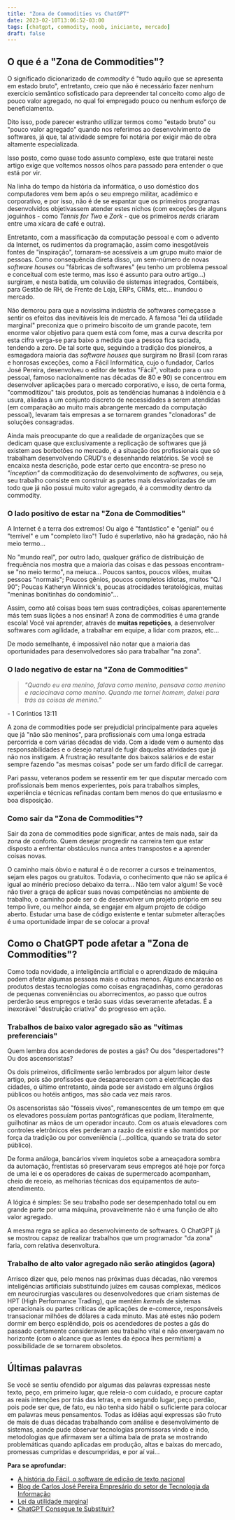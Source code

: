 ```yaml
---
title: "Zona de Commodities vs ChatGPT"
date: 2023-02-10T13:06:52-03:00
tags: [chatgpt, commodity, noob, iniciante, mercado]
draft: false
---
```




## O que é a "Zona de Commodities"?

O significado dicionarizado de *commodity* é "tudo aquilo que se apresenta em estado bruto", entretanto, creio que não é necessário fazer nenhum exercício semântico sofisticado para depreender tal conceito como algo de pouco valor agregado, no qual foi empregado pouco ou nenhum esforço de beneficiamento.

Dito isso, pode parecer estranho utilizar termos como "estado bruto" ou "pouco valor agregado" quando nos referimos ao desenvolvimento de softwares, já que, tal atividade sempre foi notária por exigir mão de obra altamente especializada.

Isso posto, como quase todo assunto complexo, este que tratarei neste artigo exige que voltemos nossos olhos para passado para entender o que está por vir. 

Na linha do tempo da história da informática, o uso doméstico dos computadores vem bem após o seu emprego militar, acadêmico e corporativo, e por isso, não é de se espantar que os primeiros programas desenvolvidos objetivassem atender estes nichos (com exceções de alguns joguinhos - como *Tennis for Two* e *Zork* - que os primeiros *nerds* criaram entre uma xícara de café e outra).

Entretanto, com a massificação da computação pessoal e com o advento da Internet, os rudimentos da programação, assim como inesgotáveis fontes de "inspiração", tornaram-se acessíveis a um grupo muito maior de pessoas. Como consequência direta disso, um sem-número de novas *software houses* ou "fábricas de softwares" (eu tenho um problema pessoal e conceitual com este termo, mas isso é assunto para outro artigo...) surgiram, e nesta batida, um coluvião de sistemas integrados, Contábeis, para Gestão de RH, de Frente de Loja, ERPs, CRMs, etc... inundou o mercado.

Não demorou para que a novíssima indústria de softwares começasse a sentir os efeitos das inevitáveis leis de mercado.  A famosa "lei da utilidade marginal" preconiza que o primeiro biscoito de um grande pacote, tem enorme valor objetivo para quem está com fome, mas a curva descrita por esta cifra verga-se para baixo a medida que a pessoa fica saciada, tendendo a zero. De tal sorte que, seguindo a tradição dos pioneiros, a esmagadora maioria das *software houses* que surgiram no Brasil (com raras e honrosas exceções, como a Fácil Informática, cujo o fundador, Carlos José Pereira, desenvolveu o editor de textos "Fácil", voltado para o uso pessoal, famoso nacionalmente nas décadas de 80 e 90) se concentrou em desenvolver aplicações para o mercado corporativo, e isso, de certa forma, "commoditizou" tais produtos, pois  as tendências humanas à indolência e à usura, aliadas a um conjunto discreto de necessidades a serem atendidas (em comparação ao muito mais abrangente mercado da computação pessoal), levaram tais empresas a se tornarem grandes "clonadoras" de soluções consagradas.

Ainda mais preocupante do que a realidade de organizações que se dedicam quase que exclusivamente a replicação de softwares que já existem aos borbotões no mercado, é a situação dos profissionais que só trabalham desenvolvendo CRUD's e desenhando relatórios. Se você se encaixa nesta descrição, pode estar certo que encontra-se preso no *"inception"* da commoditização do desenvolvimento de *softwares*, ou seja, seu trabalho consiste em construir as partes mais desvalorizadas de um todo que já não possui muito valor agregado, é a commodity dentro da commodity.

### O lado positivo de estar na "Zona de Commodities"

A Internet é a terra dos extremos! Ou algo é "fantástico" e "genial" ou é "terrível" e um "completo lixo"! Tudo é superlativo, não há gradação, não há meio termo...

No "mundo real", por outro lado, qualquer gráfico de distribuição de frequência nos mostra que a maioria das coisas e das pessoas encontram-se "no meio termo", na meiuca... Poucos santos, poucos vilões, muitas pessoas "normais"; Poucos gênios, poucos completos idiotas, muitos "Q.I 90"; Poucas Katheryn Winnick's, poucas atrocidades teratológicas, muitas "meninas bonitinhas do condomínio"...

Assim, como até coisas boas tem suas contradições, coisas aparentemente más tem suas lições a nos ensinar! A zona de commodities é uma grande escola! Você vai aprender, através de **muitas repetições**, a desenvolver softwares com agilidade, a trabalhar em equipe, a lidar com prazos, etc... 

De modo semelhante, é impossível não notar que a maioria das oportunidades para desenvolvedores são para trabalhar "na zona".

### O lado negativo de estar na "Zona de Commodities"

> *"Quando eu era menino, falava como menino, pensava como menino e raciocinava como menino. Quando me tornei homem, deixei para trás as coisas de menino."*

\- 1 Coríntios 13:11

A zona de commodities pode ser prejudicial principalmente para aqueles que já "não são meninos", para profissionais com uma longa estrada percorrida e com várias décadas de vida. Com a idade vem o aumento das responsabilidades e o desejo natural de fugir daquelas atividades que já não nos instigam. A frustração resultante dos baixos salários e de estar sempre fazendo "as mesmas coisas" pode ser um fardo difícil de carregar. 

Pari passu, veteranos podem se ressentir em ter que disputar mercado com profissionais bem menos experientes, pois para trabalhos simples, experiência e técnicas refinadas contam bem menos do que entusiasmo e boa disposição.

### Como sair da "Zona de Commodities"?

Sair da zona de commodities pode significar, antes de mais nada, sair da zona de conforto. Quem desejar progredir na carreira tem que estar disposto a enfrentar obstáculos nunca antes transpostos e a aprender coisas novas.

O caminho mais óbvio e natural é o de recorrer a cursos e treinamentos, sejam eles pagos ou gratuitos. Todavia, o conhecimento que não se aplica é igual ao minério precioso debaixo da terra... Não tem valor algum! Se você não tiver a graça de aplicar suas novas competências no ambiente de trabalho, o caminho pode ser o de desenvolver um projeto próprio em seu tempo livre, ou melhor ainda, se engajar em algum projeto de código aberto. Estudar uma base de código existente e tentar submeter alterações é uma oportunidade impar de se colocar a prova!

## Como o ChatGPT pode afetar a "Zona de Commodities"?

Como toda novidade, a inteligência artificial e o aprendizado de máquina podem afetar algumas pessoas mais e outras menos. Alguns encararão os produtos destas tecnologias como coisas engraçadinhas, como geradoras de pequenas conveniências ou aborrecimentos, ao passo que outros perderão seus empregos e terão suas vidas severamente afetadas. É a inexorável "destruição criativa" do progresso em ação.

### Trabalhos de baixo valor agregado são as "vítimas preferenciais"

Quem lembra dos acendedores de postes a gás? Ou dos "despertadores"? Ou dos ascensoristas?

Os dois primeiros, dificilmente serão lembrados por algum leitor deste artigo, pois são profissões que desapareceram com a eletrificação das cidades, o último entretanto, ainda pode ser avistado em alguns órgãos públicos ou hotéis antigos, mas são cada vez mais raros.

Os ascensoristas são "fósseis vivos", remanescentes de um tempo em que os elevadores possuíam portas pantográficas que podiam, literalmente, guilhotinar as mãos de um operador incauto. Com os atuais elevadores com controles eletrônicos eles perderam a razão de existir e são mantidos por força da tradição ou por conveniência (...política, quando se trata do setor público).

De forma análoga, bancários vivem inquietos sobe a ameaçadora sombra da automação, frentistas só preservaram seus empregos até hoje por força de uma lei e os operadores de caixas de supermercado acompanham, cheio de receio, as melhorias técnicas dos equipamentos de auto-atendimento. 

A lógica é simples: Se seu trabalho pode ser desempenhado total ou em grande parte por uma máquina, provavelmente não é uma função de alto valor agregado.

A mesma regra se aplica ao desenvolvimento de softwares. O ChatGPT já se mostrou capaz de realizar trabalhos que um programador "da zona" faria, com relativa desenvoltura.

### Trabalho de alto valor agregado não serão atingidos (agora)

Arrisco dizer que, pelo menos nas próximas duas décadas, não veremos  inteligências artificiais substituindo juízes em causas complexas, médicos em neurocirurgias vasculares ou desenvolvedores que criam sistemas de HPT (High Performance Trading), que mentém *kernels* de sistemas operacionais ou partes críticas de aplicações de e-comerce, responsáveis transacionar milhões de dólares a cada minuto. Mas até estes não podem dormir em berço esplêndido, pois os acendedores de postes a gás do passado certamente consideravam seu trabalho vital e não enxergavam no horizonte (com o alcance que as lentes da época lhes permitiam) a possibilidade de se tornarem obsoletos.

## Últimas palavras

Se você se sentiu ofendido por algumas das palavras expressas neste texto, peço, em primeiro lugar, que releia-o com cuidado, e procure captar as reais intenções por trás das letras, e em segundo lugar, peço perdão, pois pode ser que, de fato, eu não tenha sido hábil o suficiente para colocar em palavras meus pensamentos. Todas as idéias aqui expressas são fruto de mais de duas décadas trabalhando com análise e desenvolvimento de sistemas, aonde pude observar tecnologias promissoras vindo e indo, metodologias que afirmavam ser a última bala de prata se mostrando problemáticas quando aplicadas em produção, altas e baixas do mercado, promessas cumpridas e descumpridas, e por aí vai...



**Para se aprofundar:**

- [A história do Fácil, o software de edição de texto nacional](https://jornalggn.com.br/economia/a-historia-do-facil-o-software-de-edicao-de-texto-nacional/)
- [Blog de Carlos José Pereira Empresário do setor de Tecnologia da Informação](https://www.oanalistadeblumenau.com.br/sobre)
- [Lei da utilidade marginal](https://pt.wikipedia.org/wiki/Lei_da_utilidade_marginal)
- [ChatGPT Consegue te Substituir?](https://youtu.be/Yl-hlwhj2B0)
